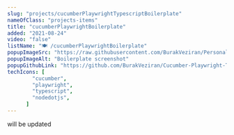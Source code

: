 ```yaml
---
slug: "projects/cucumberPlaywrightTypescriptBoilerplate"
nameOfClass: "projects-items"
title: "cucumberPlaywrightBoilerplate"
added: "2021-08-24"
video: "false"
listName: "🍽️ /cucumberPlaywrightBoilerplate"
popupImageSrc: "https://raw.githubusercontent.com/BurakVeziran/Personal-Website/main/static/boilerplate.png"
popupImageAlt: "Boilerplate screenshot"
popupGithubLink: "https://github.com/BurakVeziran/Cucumber-Playwright-Typescript-Boilerplate"
techIcons: [
        "cucumber",
        "playwright",
        "typescript",
        "nodedotjs",
      ]
---
```


will be updated
